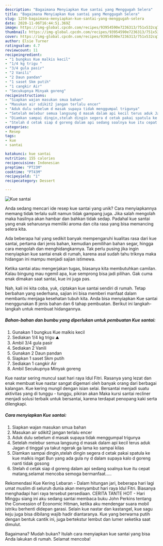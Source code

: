 ```yaml
---
description: "Bagaimana Menyiapkan Kue santai yang Menggugah Selera"
title: "Bagaimana Menyiapkan Kue santai yang Menggugah Selera"
slug: 1259-bagaimana-menyiapkan-kue-santai-yang-menggugah-selera
date: 2020-11-06T16:44:51.369Z
image: https://img-global.cpcdn.com/recipes/93954590e7236313/751x532cq70/kue-santai-foto-resep-utama.jpg
thumbnail: https://img-global.cpcdn.com/recipes/93954590e7236313/751x532cq70/kue-santai-foto-resep-utama.jpg
cover: https://img-global.cpcdn.com/recipes/93954590e7236313/751x532cq70/kue-santai-foto-resep-utama.jpg
author: Elsie Turner
ratingvalue: 4.7
reviewcount: 11
recipeingredient:
- "1 bungkus Kue malkis kecil"
- "1/4 kg trigu "
- "3/4 gula pasir"
- "2 Vanili"
- "2 Daun pandan"
- "1 saset Skm putih"
- "1 cangkir Air"
- "Secukupnya Minyak goreng"
recipeinstructions:
- "Siapkan wajan masukan smua bahan"
- "Masukan air sdikit2 jangan terlalu encer"
- "Aduk dulu sebelum d masak supaya tidak menggumpal trigunya"
- "Setelah melebur semua langsung d masak dalam api kecil terus aduk Jagan d tinggal ya takut ngerak ga lama ko sampai kilas"
- "Diamkan sampai dingin,stelah dingin segera d cetak pakai spatula ke kue malkis ingat Bun yang ada gula ny d dalam supaya kalo d goreng nanti tidak gosong"
- "Stelah d cetak siap d goreng dalam api sedang soalnya kue itu cepat matang,selamat mencoba semoga bermanfaat....."
categories:
- Resep
tags:
- kue
- santai

katakunci: kue santai 
nutrition: 155 calories
recipecuisine: Indonesian
preptime: "PT23M"
cooktime: "PT43M"
recipeyield: "1"
recipecategory: Dessert

---
```



![Kue santai](https://img-global.cpcdn.com/recipes/93954590e7236313/751x532cq70/kue-santai-foto-resep-utama.jpg)

Anda sedang mencari ide resep kue santai yang unik? Cara menyiapkannya memang tidak terlalu sulit namun tidak gampang juga. Jika salah mengolah maka hasilnya akan hambar dan bahkan tidak sedap. Padahal kue santai yang enak seharusnya memiliki aroma dan cita rasa yang bisa memancing selera kita.

Ada beberapa hal yang sedikit banyak mempengaruhi kualitas rasa dari kue santai, pertama dari jenis bahan, kemudian pemilihan bahan segar, hingga cara mengolah dan menghidangkannya. Tak perlu pusing jika ingin menyiapkan kue santai enak di rumah, karena asal sudah tahu triknya maka hidangan ini mampu menjadi sajian istimewa.

Ketika santai atau mengerjakan tugas, biasanya kita membutuhkan camilan. Kalau bingung mau ngemil apa, kue semprong bisa jadi pilihan. Gak cuma enak dimakan saat santai, kue ini juga pas.


Nah, kali ini kita coba, yuk, ciptakan kue santai sendiri di rumah. Tetap berbahan yang sederhana, sajian ini bisa memberi manfaat dalam membantu menjaga kesehatan tubuh kita. Anda bisa menyiapkan Kue santai menggunakan 8 jenis bahan dan 6 tahap pembuatan. Berikut ini langkah-langkah untuk membuat hidangannya.

<!--inarticleads1-->

##### Bahan-bahan dan bumbu yang diperlukan untuk pembuatan Kue santai:

1. Gunakan 1 bungkus Kue malkis kecil
1. Sediakan 1/4 kg trigu ⛰
1. Ambil 3/4 gula pasir
1. Sediakan 2 Vanili
1. Gunakan 2 Daun pandan
1. Siapkan 1 saset Skm putih
1. Sediakan 1 cangkir Air
1. Ambil Secukupnya Minyak goreng


Kue nastar sering muncul saat hari raya Idul Fitri. Rasanya yang lezat dan enak membuat kue nastar sangat digemari oleh banyak orang dari berbagai kalangan. Kue kering mungil dengan isian selai. Bersantai menjadi suatu aktivitas yang di tunggu - tunggu, pikiran akan Maka kursi santai recliner menjadi solusi terbaik untuk bersantai, karena terdapat penopang kaki serta dilengkapi. 

<!--inarticleads2-->

##### Cara menyiapkan Kue santai:

1. Siapkan wajan masukan smua bahan
1. Masukan air sdikit2 jangan terlalu encer
1. Aduk dulu sebelum d masak supaya tidak menggumpal trigunya
1. Setelah melebur semua langsung d masak dalam api kecil terus aduk Jagan d tinggal ya takut ngerak ga lama ko sampai kilas
1. Diamkan sampai dingin,stelah dingin segera d cetak pakai spatula ke kue malkis ingat Bun yang ada gula ny d dalam supaya kalo d goreng nanti tidak gosong
1. Stelah d cetak siap d goreng dalam api sedang soalnya kue itu cepat matang,selamat mencoba semoga bermanfaat.....


Rekomendasi Kue Kering Lebaran - Dalam hitungan jari, beberapa hari lagi umat muslim di seluruh dunia akan menyambut hari raya Idul Fitri. Biasanya menghadapi hari raya tersebut persediaan. CERITA TANTE HOT - Hari Minggu siang ini aku sedang santai membaca buku John Perkins tentang the Convession of Economic Hitman, ketika aku mendengar suara mobil istriku berhenti didepan garasi. Selain kue nastar dan kastangel, kue sagu keju juga bisa dibilang wajib hadir diantaranya. Kue yang berwarna putih dengan bentuk cantik ini, juga bertekstur lembut dan lumer seketika saat dimulut. 

Bagaimana? Mudah bukan? Itulah cara menyiapkan kue santai yang bisa Anda lakukan di rumah. Selamat mencoba!
